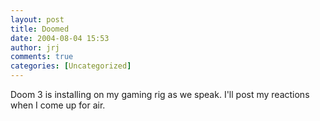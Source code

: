 ```yaml
---
layout: post
title: Doomed
date: 2004-08-04 15:53
author: jrj
comments: true
categories: [Uncategorized]
---
```

Doom 3 is installing on my gaming rig as we speak. I'll post my reactions when I come up for air.

